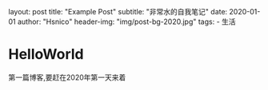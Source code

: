 layout:     post
title:      "Example Post"
subtitle:   "非常水的自我笔记"
date:       2020-01-01
author:     "Hsnico" 
header-img: "img/post-bg-2020.jpg"
tags:
    - 生活

# HelloWorld

第一篇博客,要赶在2020年第一天来着
